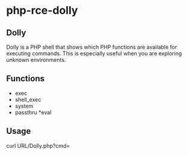 # php-rce-dolly

## Dolly
Dolly is a PHP shell that shows which PHP functions are available for executing commands.
This is especially useful when you are exploring unknown environments.
 
## Functions
* exec 
* shell_exec
* system
* passthru
*eval

## Usage
curl URL/Dolly.php?cmd=<id>
